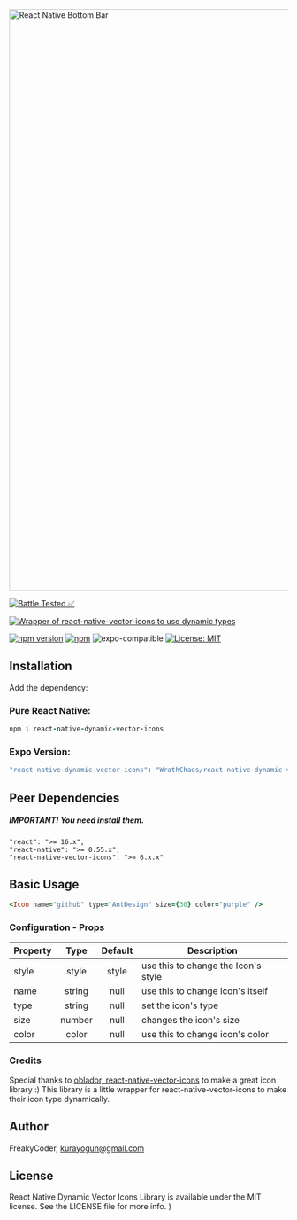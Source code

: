 <img alt="React Native Bottom Bar" src="https://github.com/WrathChaos/react-native-dynamic-vector-icons/blob/master/assets/Sreenshots/logo.png" width="1050"/>

[![Battle Tested ✅](https://img.shields.io/badge/-Battle--Tested%20%E2%9C%85-03666e?style=for-the-badge)](https://github.com/WrathChaos/react-native-dynamic-vector-icons)


[![Wrapper of react-native-vector-icons to use dynamic types](https://img.shields.io/badge/-Wrapper%20of%20react--native--vector--icons%20to%20use%20dynamic%20types-lightgrey?style=for-the-badge)](https://github.com/WrathChaos/react-native-dynamic-vector-icons)


[![npm version](https://img.shields.io/npm/v/react-native-dynamic-vector-icons.svg?style=for-the-badge)](https://www.npmjs.com/package/react-native-dynamic-vector-icons)
[![npm](https://img.shields.io/npm/dt/react-native-dynamic-vector-icons.svg?style=for-the-badge)](https://www.npmjs.com/package/react-native-dynamic-vector-icons)
![expo-compatible](https://img.shields.io/badge/Expo-compatible-9cf.svg?style=for-the-badge)
[![License: MIT](https://img.shields.io/badge/License-MIT-green.svg?style=for-the-badge)](https://opensource.org/licenses/MIT)


## Installation

Add the dependency:

### Pure React Native:

```ruby
npm i react-native-dynamic-vector-icons
```
### Expo Version: 

```ruby
"react-native-dynamic-vector-icons": "WrathChaos/react-native-dynamic-vector-icons#expo"
```


## Peer Dependencies

##### IMPORTANT! You need install them.

```
"react": ">= 16.x",
"react-native": ">= 0.55.x",
"react-native-vector-icons": ">= 6.x.x"
```


## Basic Usage

```ruby
<Icon name="github" type="AntDesign" size={30} color="purple" />
```

### Configuration - Props


| Property |  Type  | Default | Description                         |
| -------- | :----: | :-----: | ----------------------------------- |
| style    | style  |  style  | use this to change the Icon's style |
| name     | string |  null   | use this to change icon's itself    |
| type     | string |  null   | set the icon's type                 |
| size     | number |  null   | changes the icon's size             |
| color    | color  |  null   | use this to change icon's color     |

### Credits

Special thanks to [oblador, react-native-vector-icons](https://github.com/oblador/react-native-vector-icons) to make a great icon library :) This library is a little wrapper for react-native-vector-icons to make their icon type dynamically.

## Author

FreakyCoder, kurayogun@gmail.com

## License

React Native Dynamic Vector Icons Library is available under the MIT license. See the LICENSE file for more info.
)
